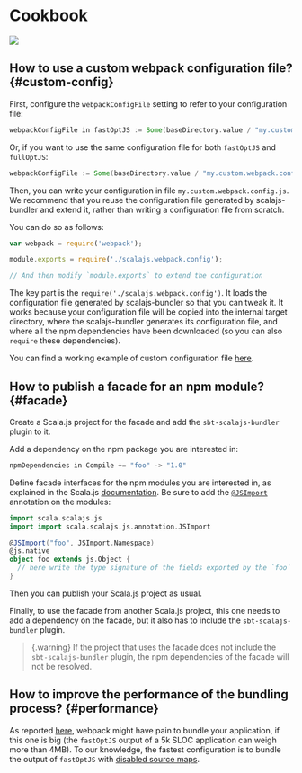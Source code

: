 # Cookbook

![](toctree:local=true,mergeFirst=true)

## How to use a custom webpack configuration file? {#custom-config}

First, configure the `webpackConfigFile` setting to refer to your configuration file:

~~~ scala
webpackConfigFile in fastOptJS := Some(baseDirectory.value / "my.custom.webpack.config.js")
~~~

Or, if you want to use the same configuration file for both `fastOptJS` and `fullOptJS`:

~~~ scala
webpackConfigFile := Some(baseDirectory.value / "my.custom.webpack.config.js")
~~~

Then, you can write your configuration in file `my.custom.webpack.config.js`.
We recommend that you reuse the configuration file generated by scalajs-bundler
and extend it, rather than writing a configuration file from scratch.

You can do so as follows:

~~~ javascript
var webpack = require('webpack');

module.exports = require('./scalajs.webpack.config');

// And then modify `module.exports` to extend the configuration
~~~

The key part is the `require('./scalajs.webpack.config')`. It loads the configuration
file generated by scalajs-bundler so that you can tweak it. It works because your configuration
file will be copied into the internal target directory, where the scalajs-bundler generates
its configuration file, and where all the npm dependencies have been downloaded (so you can
also `require` these dependencies).

You can find a working example of custom configuration file
[here](https://github.com/scalacenter/scalajs-bundler/blob/master/sbt-scalajs-bundler/src/sbt-test/sbt-scalajs-bundler/static/prod.webpack.config.js).

## How to publish a facade for an npm module? {#facade}

Create a Scala.js project for the facade and add the `sbt-scalajs-bundler` plugin to it.

Add a dependency on the npm package you are interested in:

~~~ scala
npmDependencies in Compile += "foo" -> "1.0"
~~~

Define facade interfaces for the npm modules you are interested in, as explained in the Scala.js
[documentation](https://www.scala-js.org/doc/interoperability/facade-types.html). Be sure to add the
[`@JSImport`](https://www.scala-js.org/doc/interoperability/facade-types.html#a-nameimporta-imports-from-other-javascript-modules)
annotation on the modules:

~~~ scala
import scala.scalajs.js
import import scala.scalajs.js.annotation.JSImport

@JSImport("foo", JSImport.Namespace)
@js.native
object foo extends js.Object {
  // here write the type signature of the fields exported by the `foo` module
}
~~~

Then you can publish your Scala.js project as usual.

Finally, to use the facade from another Scala.js project, this one needs to add a dependency on the facade, but it also
has to include the `sbt-scalajs-bundler` plugin.

> {.warning}
> If the project that uses the facade does not include the `sbt-scalajs-bundler` plugin, the npm dependencies
> of the facade will not be resolved.

## How to improve the performance of the bundling process? {#performance}

As reported [here](https://github.com/scalacenter/scalajs-bundler/issues/1#issuecomment-254153548),
webpack might have pain to bundle your application, if this one is big (the `fastOptJS` output of
a 5k SLOC application can weigh more than 4MB). To our knowledge,
the fastest configuration is to bundle the output of `fastOptJS` with
[disabled source maps](reference.md).
